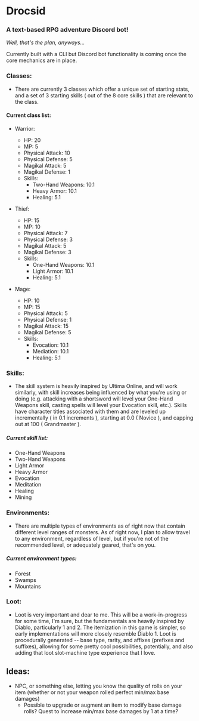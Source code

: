 # Drocsid

### A text-based RPG adventure Discord bot!
*Well, that's the plan, anyways...*

Currently built with a CLI but Discord bot functionality is coming once the core mechanics are in place.

### Classes:
- There are currently 3 classes which offer a unique set of starting stats, and a set of 3 starting skills ( out of the 8 core skills ) that are relevant to the class. 

#### Current class list:
- Warrior:
  - HP: 20
  - MP: 5
  - Physical Attack: 10
  - Physical Defense: 5
  - Magikal Attack: 5
  - Magikal Defense: 1
  - Skills:
    - Two-Hand Weapons: 10.1
    - Heavy Armor: 10.1
    - Healing: 5.1
    
- Thief:
  - HP: 15
  - MP: 10
  - Physical Attack: 7
  - Physical Defense: 3
  - Magikal Attack: 5
  - Magikal Defense: 3
  - Skills:
    - One-Hand Weapons: 10.1
    - Light Armor: 10.1
    - Healing: 5.1
    
- Mage:
  - HP: 10
  - MP: 15
  - Physical Attack: 5
  - Physical Defense: 1
  - Magikal Attack: 15
  - Magikal Defense: 5
  - Skills:
    - Evocation: 10.1
    - Mediation: 10.1
    - Healing: 5.1

### Skills:
- The skill system is heavily inspired by Ultima Online, and will work similarly, with skill increases being influenced by what you're using or doing (e.g. attacking with a shortsword will level your One-Hand Weapons skill, casting spells will level your Evocation skill, etc.). Skills have character titles associated with them and are leveled up incrementally ( in 0.1 increments ), starting at 0.0 ( Novice ), and capping out at 100 ( Grandmaster ).

##### Current skill list:
- One-Hand Weapons
- Two-Hand Weapons
- Light Armor
- Heavy Armor
- Evocation
- Meditation
- Healing
- Mining

### Environments:
- There are multiple types of environments as of right now that contain different level ranges of monsters. As of right now, I plan to allow travel to any environment, regardless of level, but if you're not of the recommended level, or adequately geared, that's on you.

##### Current environment types:
- Forest
- Swamps
- Mountains

### Loot:
- Loot is very important and dear to me. This will be a work-in-progress for some time, I'm sure, but the fundamentals are heavily inspired by Diablo, particularly 1 and 2. The itemization in this game is simpler, so early implementations will more closely resemble Diablo 1. Loot is procedurally generated -- base type, rarity, and affixes (prefixes and suffixes), allowing for some pretty cool possibilities, potentially, and also adding that loot slot-machine type experience that I love.

## Ideas:
- NPC, or something else, letting you know the quality of rolls on your item (whether or not your weapon rolled perfect min/max base damages)
  - Possible to upgrade or augment an item to modify base damage rolls? Quest to increase min/max base damages by 1 at a time?